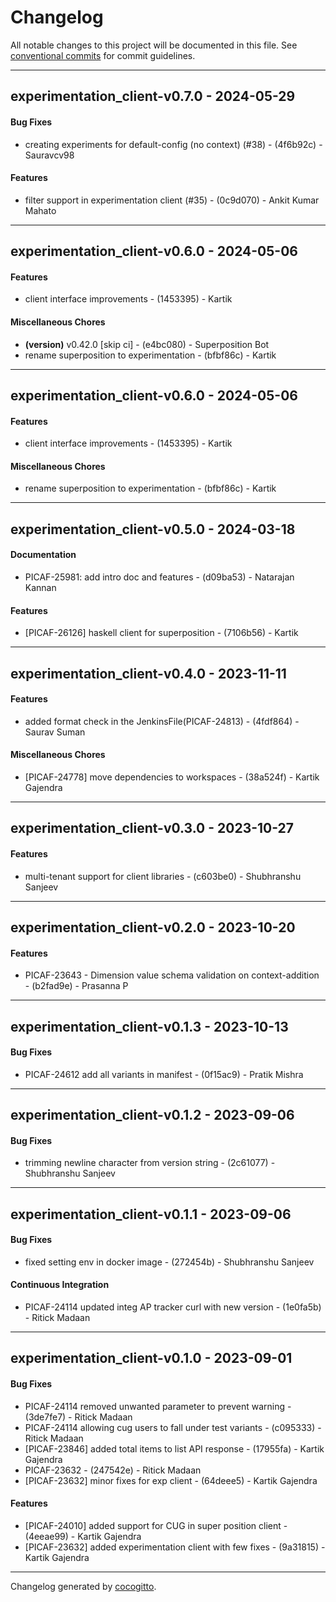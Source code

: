 # Changelog
All notable changes to this project will be documented in this file. See [conventional commits](https://www.conventionalcommits.org/) for commit guidelines.

- - -
## experimentation_client-v0.7.0 - 2024-05-29
#### Bug Fixes
- creating experiments for default-config (no context) (#38) - (4f6b92c) - Sauravcv98
#### Features
- filter support in experimentation client (#35) - (0c9d070) - Ankit Kumar Mahato

- - -

## experimentation_client-v0.6.0 - 2024-05-06
#### Features
-  client interface improvements - (1453395) - Kartik
#### Miscellaneous Chores
- **(version)** v0.42.0 [skip ci] - (e4bc080) - Superposition Bot
- rename superposition to experimentation - (bfbf86c) - Kartik

- - -

## experimentation_client-v0.6.0 - 2024-05-06
#### Features
-  client interface improvements - (1453395) - Kartik
#### Miscellaneous Chores
- rename superposition to experimentation - (bfbf86c) - Kartik

- - -

## experimentation_client-v0.5.0 - 2024-03-18
#### Documentation
- PICAF-25981: add intro doc and features - (d09ba53) - Natarajan Kannan
#### Features
- [PICAF-26126] haskell client for superposition - (7106b56) - Kartik

- - -

## experimentation_client-v0.4.0 - 2023-11-11
#### Features
- added format check in the JenkinsFile(PICAF-24813) - (4fdf864) - Saurav Suman
#### Miscellaneous Chores
- [PICAF-24778] move dependencies to workspaces - (38a524f) - Kartik Gajendra

- - -

## experimentation_client-v0.3.0 - 2023-10-27
#### Features
- multi-tenant support for client libraries - (c603be0) - Shubhranshu Sanjeev

- - -

## experimentation_client-v0.2.0 - 2023-10-20
#### Features
- PICAF-23643 - Dimension value schema validation on context-addition - (b2fad9e) - Prasanna P

- - -

## experimentation_client-v0.1.3 - 2023-10-13
#### Bug Fixes
- PICAF-24612 add all variants in manifest - (0f15ac9) - Pratik Mishra

- - -

## experimentation_client-v0.1.2 - 2023-09-06
#### Bug Fixes
- trimming newline character from version string - (2c61077) - Shubhranshu Sanjeev

- - -

## experimentation_client-v0.1.1 - 2023-09-06
#### Bug Fixes
- fixed setting env in docker image - (272454b) - Shubhranshu Sanjeev
#### Continuous Integration
- PICAF-24114 updated integ AP tracker curl with new version - (1e0fa5b) - Ritick Madaan

- - -

## experimentation_client-v0.1.0 - 2023-09-01
#### Bug Fixes
- PICAF-24114 removed unwanted parameter to prevent warning - (3de7fe7) - Ritick Madaan
- PICAF-24114 allowing cug users to fall under test variants - (c095333) - Ritick Madaan
- [PICAF-23846] added total items to list API response - (17955fa) - Kartik Gajendra
- PICAF-23632 - (247542e) - Ritick Madaan
- [PICAF-23632] minor fixes for exp client - (64deee5) - Kartik Gajendra
#### Features
- [PICAF-24010] added support for CUG in super position client - (4eeae99) - Kartik Gajendra
- [PICAF-23632] added experimentation client with few fixes - (9a31815) - Kartik Gajendra

- - -

Changelog generated by [cocogitto](https://github.com/cocogitto/cocogitto).